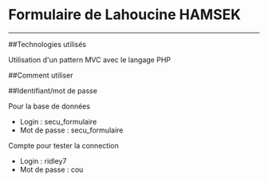 # Formulaire de Lahoucine HAMSEK
***
##Technologies utilisés

Utilisation d'un pattern MVC avec le langage PHP

##Comment utiliser

##Identifiant/mot de passe

Pour la base de données
* Login : secu_formulaire
* Mot de passe : secu_formulaire

Compte pour tester la connection
* Login : ridley7
* Mot de passe : cou
